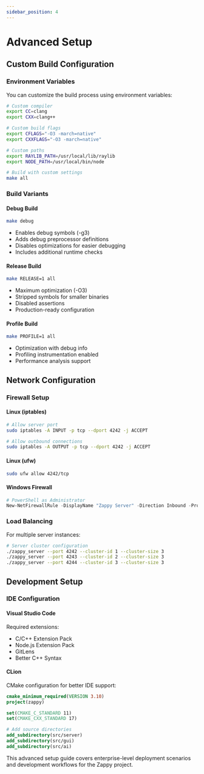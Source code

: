```yaml
---
sidebar_position: 4
---
```


# Advanced Setup

## Custom Build Configuration

### Environment Variables

You can customize the build process using environment variables:

```bash
# Custom compiler
export CC=clang
export CXX=clang++

# Custom build flags
export CFLAGS="-O3 -march=native"
export CXXFLAGS="-O3 -march=native"

# Custom paths
export RAYLIB_PATH=/usr/local/lib/raylib
export NODE_PATH=/usr/local/bin/node

# Build with custom settings
make all
```

### Build Variants

#### Debug Build
```bash
make debug
```
- Enables debug symbols (-g3)
- Adds debug preprocessor definitions
- Disables optimizations for easier debugging
- Includes additional runtime checks

#### Release Build
```bash
make RELEASE=1 all
```
- Maximum optimization (-O3)
- Stripped symbols for smaller binaries
- Disabled assertions
- Production-ready configuration

#### Profile Build
```bash
make PROFILE=1 all
```
- Optimization with debug info
- Profiling instrumentation enabled
- Performance analysis support

## Network Configuration

### Firewall Setup

#### Linux (iptables)
```bash
# Allow server port
sudo iptables -A INPUT -p tcp --dport 4242 -j ACCEPT

# Allow outbound connections
sudo iptables -A OUTPUT -p tcp --dport 4242 -j ACCEPT
```

#### Linux (ufw)
```bash
sudo ufw allow 4242/tcp
```

#### Windows Firewall
```powershell
# PowerShell as Administrator
New-NetFirewallRule -DisplayName "Zappy Server" -Direction Inbound -Protocol TCP -LocalPort 4242 -Action Allow
```

### Load Balancing

For multiple server instances:

```bash
# Server cluster configuration
./zappy_server --port 4242 --cluster-id 1 --cluster-size 3
./zappy_server --port 4243 --cluster-id 2 --cluster-size 3
./zappy_server --port 4244 --cluster-id 3 --cluster-size 3
```

## Development Setup

### IDE Configuration

#### Visual Studio Code
Required extensions:
- C/C++ Extension Pack
- Node.js Extension Pack
- GitLens
- Better C++ Syntax

#### CLion
CMake configuration for better IDE support:
```cmake
cmake_minimum_required(VERSION 3.10)
project(zappy)

set(CMAKE_C_STANDARD 11)
set(CMAKE_CXX_STANDARD 17)

# Add source directories
add_subdirectory(src/server)
add_subdirectory(src/gui)
add_subdirectory(src/ai)
```

This advanced setup guide covers enterprise-level deployment scenarios and development workflows for the Zappy project.
